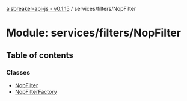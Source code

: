 [aisbreaker-api-js - v0.1.15](../README.md) / services/filters/NopFilter

# Module: services/filters/NopFilter

## Table of contents

### Classes

- [NopFilter](../classes/services_filters_NopFilter.NopFilter.md)
- [NopFilterFactory](../classes/services_filters_NopFilter.NopFilterFactory.md)

